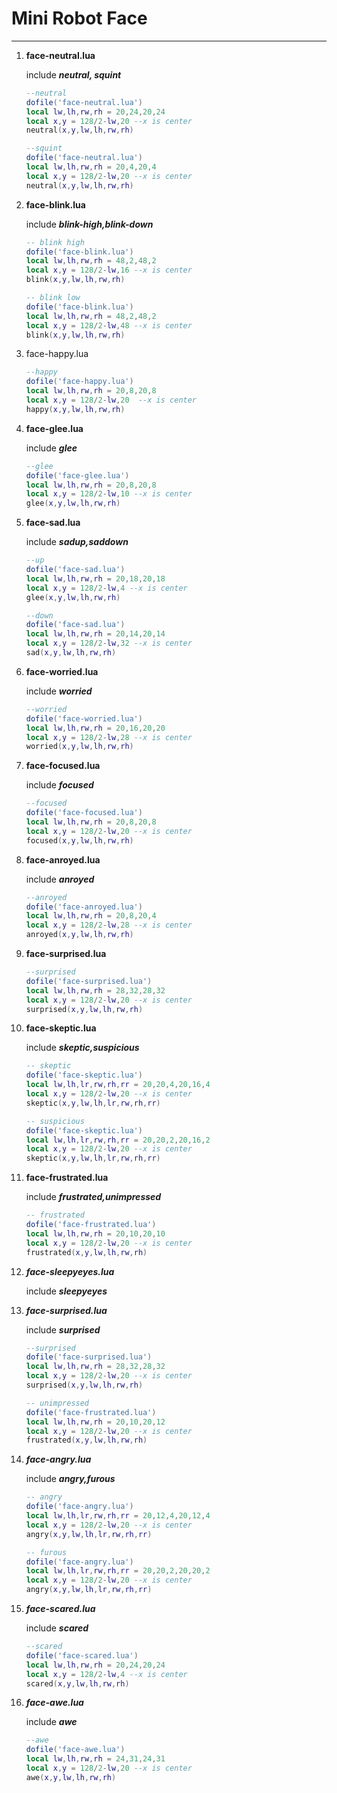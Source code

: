 # **Mini Robot Face**

------

1. **face-neutral.lua**

   include  ***neutral, squint*** 

   ```lua
   --neutral 
   dofile('face-neutral.lua')
   local lw,lh,rw,rh = 20,24,20,24
   local x,y = 128/2-lw,20 --x is center
   neutral(x,y,lw,lh,rw,rh)
   ```
   ```lua
   --squint
   dofile('face-neutral.lua')
   local lw,lh,rw,rh = 20,4,20,4
   local x,y = 128/2-lw,20 --x is center
   neutral(x,y,lw,lh,rw,rh)
   ```

2. **face-blink.lua**

   include ***blink-high,blink-down***

   ```lua
   -- blink high
   dofile('face-blink.lua')
   local lw,lh,rw,rh = 48,2,48,2
   local x,y = 128/2-lw,16 --x is center
   blink(x,y,lw,lh,rw,rh)
   ```

   ```lua
   -- blink low
   dofile('face-blink.lua')
   local lw,lh,rw,rh = 48,2,48,2
   local x,y = 128/2-lw,48 --x is center
   blink(x,y,lw,lh,rw,rh)
   ```

3. face-happy.lua

   ```lua
   --happy
   dofile('face-happy.lua')
   local lw,lh,rw,rh = 20,8,20,8
   local x,y = 128/2-lw,20  --x is center
   happy(x,y,lw,lh,rw,rh)
   ```

4. **face-glee.lua**

   include ***glee***

   ```lua
   --glee
   dofile('face-glee.lua')
   local lw,lh,rw,rh = 20,8,20,8
   local x,y = 128/2-lw,10 --x is center
   glee(x,y,lw,lh,rw,rh)
   ```

5. **face-sad.lua** 

   include ***sadup,saddown***

   ```lua
   --up
   dofile('face-sad.lua')
   local lw,lh,rw,rh = 20,18,20,18
   local x,y = 128/2-lw,4 --x is center
   glee(x,y,lw,lh,rw,rh)
   ```

   ```lua
   --down
   dofile('face-sad.lua')
   local lw,lh,rw,rh = 20,14,20,14
   local x,y = 128/2-lw,32 --x is center
   sad(x,y,lw,lh,rw,rh)
   ```

6. **face-worried.lua**

   include ***worried***

   ```lua
   --worried
   dofile('face-worried.lua')
   local lw,lh,rw,rh = 20,16,20,20
   local x,y = 128/2-lw,28 --x is center
   worried(x,y,lw,lh,rw,rh)
   ```

7. **face-focused.lua**

   include ***focused***

   ```lua
   --focused
   dofile('face-focused.lua')
   local lw,lh,rw,rh = 20,8,20,8
   local x,y = 128/2-lw,20 --x is center
   focused(x,y,lw,lh,rw,rh)
   ```

8. **face-anroyed.lua**

   include ***anroyed***

   ```lua
   --anroyed
   dofile('face-anroyed.lua')
   local lw,lh,rw,rh = 20,8,20,4
   local x,y = 128/2-lw,28 --x is center
   anroyed(x,y,lw,lh,rw,rh)
   ```

9. **face-surprised.lua**

   ```lua
   --surprised
   dofile('face-surprised.lua')
   local lw,lh,rw,rh = 28,32,28,32
   local x,y = 128/2-lw,20 --x is center
   surprised(x,y,lw,lh,rw,rh)
   ```

10. **face-skeptic.lua**

    include ***skeptic,suspicious***

    ```lua
    -- skeptic
    dofile('face-skeptic.lua')
    local lw,lh,lr,rw,rh,rr = 20,20,4,20,16,4
    local x,y = 128/2-lw,20 --x is center
    skeptic(x,y,lw,lh,lr,rw,rh,rr)
    ```

    ```lua
    -- suspicious
    dofile('face-skeptic.lua')
    local lw,lh,lr,rw,rh,rr = 20,20,2,20,16,2
    local x,y = 128/2-lw,20 --x is center
    skeptic(x,y,lw,lh,lr,rw,rh,rr)
    ```

11. **face-frustrated.lua**

    include ***frustrated,unimpressed***

    ```lua
    -- frustrated
    dofile('face-frustrated.lua')
    local lw,lh,rw,rh = 20,10,20,10
    local x,y = 128/2-lw,20 --x is center
    frustrated(x,y,lw,lh,rw,rh)
    ```

12. ***face-sleepyeyes.lua***

    include ***sleepyeyes***

13. ***face-surprised.lua***

    include ***surprised***

    ```lua
    --surprised
    dofile('face-surprised.lua')
    local lw,lh,rw,rh = 28,32,28,32
    local x,y = 128/2-lw,20 --x is center
    surprised(x,y,lw,lh,rw,rh)
    ```

    ```lua
    -- unimpressed
    dofile('face-frustrated.lua')
    local lw,lh,rw,rh = 20,10,20,12
    local x,y = 128/2-lw,20 --x is center
    frustrated(x,y,lw,lh,rw,rh)
    ```

14. ***face-angry.lua***

    include ***angry,furous***

    ```lua
    -- angry
    dofile('face-angry.lua')
    local lw,lh,lr,rw,rh,rr = 20,12,4,20,12,4
    local x,y = 128/2-lw,20 --x is center
    angry(x,y,lw,lh,lr,rw,rh,rr)    
    ```

    ```lua
    -- furous
    dofile('face-angry.lua')
    local lw,lh,lr,rw,rh,rr = 20,20,2,20,20,2
    local x,y = 128/2-lw,20 --x is center
    angry(x,y,lw,lh,lr,rw,rh,rr)
    ```

15. ***face-scared.lua***

    include ***scared***

    ```lua
    --scared
    dofile('face-scared.lua')
    local lw,lh,rw,rh = 20,24,20,24
    local x,y = 128/2-lw,4 --x is center
    scared(x,y,lw,lh,rw,rh)
    ```

16. ***face-awe.lua***

    include ***awe***

    ```lua
    --awe
    dofile('face-awe.lua')
    local lw,lh,rw,rh = 24,31,24,31
    local x,y = 128/2-lw,20 --x is center
    awe(x,y,lw,lh,rw,rh)
    ```
